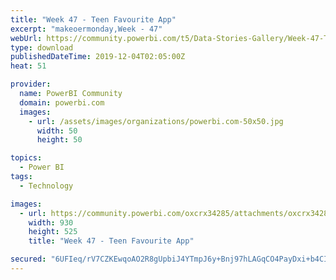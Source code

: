 ```yaml
---
title: "Week 47 - Teen Favourite App"
excerpt: "makeoermonday,Week - 47"
webUrl: https://community.powerbi.com/t5/Data-Stories-Gallery/Week-47-Teen-Favourite-App/m-p/864764
type: download
publishedDateTime: 2019-12-04T02:05:00Z
heat: 51

provider:
  name: PowerBI Community
  domain: powerbi.com
  images:
    - url: /assets/images/organizations/powerbi.com-50x50.jpg
      width: 50
      height: 50

topics:
  - Power BI
tags:
  - Technology

images:
  - url: https://community.powerbi.com/oxcrx34285/attachments/oxcrx34285/DataStoriesGallery/3175/1/Week%2047.PNG
    width: 930
    height: 525
    title: "Week 47 - Teen Favourite App"

secured: "6UFIeq/rV7CZKEwqoAO2R8gUpbiJ4YTmpJ6y+Bnj97hLAGqCO4PayDxi+b4CIt9StQY4RloK+HEYcje8zAgevzYtbUqXZIRCb0QD3sErGLZGNBWNGJYSaRJh83zIG6YGYhxiK3MQD/Zv/REhWNepYaRnnSIb7rLBPIf+IWlSiuhlTyAtmn+UCfmaQb8chbs3yKh7UG3XQ12CnSZq0ggD/4Mtf1sxJJMzBC5oWfdQIm1xRF+bRGoPyzJHkfyaV1Yd83Y/fQqaMOW1UewxqACnDNGoJ4vEKoeOgClFsgE+JWQM0YUaJkB8sJifcLsFhOOCilRByB+sUTkSBX2qWHC2lTXw48ibDk3lP5ekcT90FkXIzAwMPz2xJxoeFQnZcJP3;bpGrNhXPF1vZAxSXMvJTFg=="
---
```


